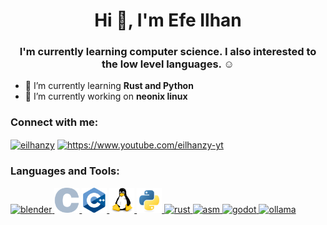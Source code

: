 <h1 align="center">Hi 👋, I'm Efe Ilhan</h1>
<h3 align="center">I'm currently learning computer science. I also interested to the low level languages. ☺️</h3>

- 🌱 I’m currently learning **Rust and Python**
- 🔭 I’m currently working on **neonix linux**

<h3 align="left">Connect with me:</h3>
<a href="https://instagram.com/eilhanzy" target="blank"><img align="center" src="https://raw.githubusercontent.com/rahuldkjain/github-profile-readme-generator/master/src/images/icons/Social/instagram.svg" alt="eilhanzy" height="30" width="40" /></a>
<a href="https://www.youtube.com/@eilhanzy-yt" target="blank"><img align="center" src="https://raw.githubusercontent.com/rahuldkjain/github-profile-readme-generator/master/src/images/icons/Social/youtube.svg" alt="https://www.youtube.com/eilhanzy-yt" height="30" width="40" /></a>
<p align="left">
</p>

<h3 align="left">Languages and Tools:</h3>
<p align="left"> <a href="https://www.blender.org/" target="_blank" rel="noreferrer"> <img src="https://download.blender.org/branding/community/blender_community_badge_white.svg" alt="blender" width="40" height="40"/> </a> <a href="https://www.cprogramming.com/" target="_blank" rel="noreferrer"> <img src="https://raw.githubusercontent.com/devicons/devicon/master/icons/c/c-original.svg" alt="c" width="40" height="40"/> </a> <a href="https://www.w3schools.com/cpp/" target="_blank" rel="noreferrer"> <img src="https://raw.githubusercontent.com/devicons/devicon/master/icons/cplusplus/cplusplus-original.svg" alt="cplusplus" width="40" height="40"/> </a> <a href="https://www.linux.org/" target="_blank" rel="noreferrer"> <img src="https://raw.githubusercontent.com/devicons/devicon/master/icons/linux/linux-original.svg" alt="linux" width="40" height="40"/> </a> <a href="https://www.python.org" target="_blank" rel="noreferrer"> <img src="https://raw.githubusercontent.com/devicons/devicon/master/icons/python/python-original.svg" alt="python" width="40" height="40"/> </a> <a href="https://www.rust-lang.org" target="_blank" rel="noreferrer"> <img src="https://upload.wikimedia.org/wikipedia/commons/thumb/d/d5/Rust_programming_language_black_logo.svg/800px-Rust_programming_language_black_logo.svg.png" alt="rust" width="40" height="40"/> </a> 
<a href="https://en.wikipedia.org/wiki/Assembly_language" target="_blank" rel="noreferrer"> <img src="https://miro.medium.com/v2/resize:fit:512/0*WSCjl7hy91pVi9y4.jpg" alt="asm" width="40" height="40"/> </a>
<a href="https://godotengine.org/" target="_blank" rel="noreferrer"> <img src="https://godotengine.org/assets/press/icon_color_outline.png" alt="godot" width="40" height="40"/> </a>
<a href="https://ollama.com/" target="_blank" rel="noreferrer"> <img src="https://ollama.com/public/ollama.png" alt="ollama" width="29" height="40"/> </a>
</p>

 
